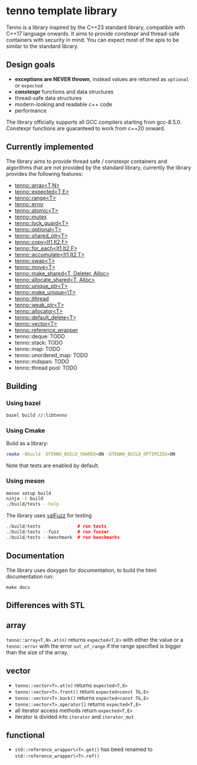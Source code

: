 # tenno template library

Tenno is a library inspired by the C++23 standard library, compatible
with C++17 language onwards. It aims to provide constexpr and thread-safe containers with security in mind. You can expect
most of the apis to be similar to the standard library.

## Design goals
- **exceptions are NEVER thrown**, instead values are returned as `optional` or `expected`
- **constexpr** functions and data structures
- thread-safe data structures
- modern-looking and readable c++ code
- performance

The library officially supports all GCC compilers starting from gcc-8.5.0.
Constexpr functions are guaranteed to work from c++20 onward.

## Currently implemented
The library aims to provide thread safe / constexpr containers and
algorithms that are not provided by the standard library, currently
the library provides the following features:
- [tenno::array<T,N>](./include/tenno/array.hpp)
- [tenno::expected<T,E>](./include/tenno/expected.hpp)
- [tenno::range\<T>](./include/tenno/ranges.hpp)
- [tenno::error](./include/tenno/error.hpp)
- [tenno::atomic\<T>](./include/tenno/atomic.hpp)
- [tenno::mutex](./include/tenno/mutex.hpp)
- [tenno::lock_guard\<T>](./include/tenno/mutex.hpp)
- [tenno::optional\<T>](./include/tenno/optional.hpp)
- [tenno::shared_ptr\<T>](./include/tenno/memory.hpp)
- [tenno::copy<It1,It2,F>](./include/tenno/algorithm.hpp)
- [tenno::for_each<It1,It2,F>](./include/tenno/algorithm.hpp)
- [tenno::accumulate<It1,It2,T>](./include/tenno/algorithm.hpp)
- [tenno::swap\<T>](./include/tenno/algorithm.hpp)
- [tenno::move\<T>](./include/tenno/utility.hpp)
- [tenno::make_shared\<T, Deleter, Alloc>](./include/tenno/memory.hpp)
- [tenno::allocate_shared\<T, Alloc>](./include/tenno/memory)
- [tenno::unique_ptr\<T>](./include/tenno/unique_ptr.hpp)
- [tenno::make_unique<\T>](./include/tenno/memory.hpp)
- [tenno::jthread](./include/tenno/thread.hpp)
- [tenno::weak_ptr\<T>](./include/tenno/memory.hpp)
- [tenno::allocator\<T>](./include/tenno/memory.hpp)
- [tenno::default_delete\<T>](./include/tenno/memory.hpp)
- [tenno::vector\<T>](./include/tenno/vector.hpp)
- [tenno::reference_wrapper](./include/tenno/functional.hpp)
- tenno::deque: TODO
- tenno::stack: TODO
- tenno::map: TODO
- tenno::unordered_map: TODO
- tenno::mdspan: TODO
- tenno::thread pool: TODO

## Building

### Using bazel
```bash
bazel build //:libtenno
```

### Using Cmake
Build as a library:
```bash
cmake -Bbuild -DTENNO_BUILD_SHARED=ON -DTENNO_BUILD_OPTIMIZED=ON
```
Note that tests are enabled by default.

### Using meson

```bash
meson setup build
ninja -C build
./build/tests --help
```

The library uses [valFuzz](https://github.com/San7o/valFuzz) for testing
```c++
./build/tests              # run tests
./build/tests --fuzz       # run fuzzer
./build/tests --benchmark  # run benchmarks
```

## Documentation

The library uses doxygen for documentation, to build the html documentation run:
```
make docs
```

## Differences with STL

## array

`tenno::array<T,N>.at(n)` returns `expected<T,E>` with either the value
or a `tenno::error` with the error `out_of_range` if the range specified
is bigger than the size of the array.

## vector

- `tenno::vector<T>.at(n)` returns `expected<T,E>`
- `tenno::vector<T>.front()` return `expected<const T&,E>`
- `tenno::vector<T>.back()` returns `expected<const T&,E>`
- `tenno::vector<T>.operator[]` returns `expected<T,E>`
- all iterator access methods return `expected<T,E>`
- iterator is divided into `iterator` and `iterator_mut`

## functional

- `std::reference_wrapper\<T>.get()` has beed renamed to `std::reference_wrapper\<T>.ref()`
